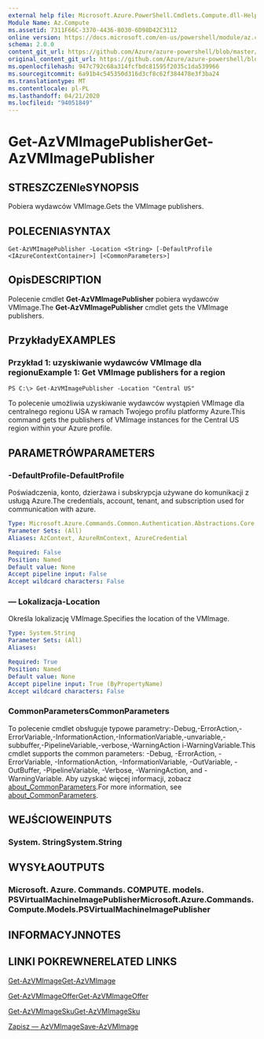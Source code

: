 ```yaml
---
external help file: Microsoft.Azure.PowerShell.Cmdlets.Compute.dll-Help.xml
Module Name: Az.Compute
ms.assetid: 7311F66C-3370-4436-8030-6D98D42C3112
online version: https://docs.microsoft.com/en-us/powershell/module/az.compute/get-azvmimagepublisher
schema: 2.0.0
content_git_url: https://github.com/Azure/azure-powershell/blob/master/src/Compute/Compute/help/Get-AzVMImagePublisher.md
original_content_git_url: https://github.com/Azure/azure-powershell/blob/master/src/Compute/Compute/help/Get-AzVMImagePublisher.md
ms.openlocfilehash: 947c792c68a314fcfbdc81595f2035c1da539966
ms.sourcegitcommit: 6a91b4c545350d316d3cf8c62f384478e3f3ba24
ms.translationtype: MT
ms.contentlocale: pl-PL
ms.lasthandoff: 04/21/2020
ms.locfileid: "94051849"
---
```

# <span data-ttu-id="4d124-101">Get-AzVMImagePublisher</span><span class="sxs-lookup"><span data-stu-id="4d124-101">Get-AzVMImagePublisher</span></span>

## <span data-ttu-id="4d124-102">STRESZCZENIe</span><span class="sxs-lookup"><span data-stu-id="4d124-102">SYNOPSIS</span></span>
<span data-ttu-id="4d124-103">Pobiera wydawców VMImage.</span><span class="sxs-lookup"><span data-stu-id="4d124-103">Gets the VMImage publishers.</span></span>

## <span data-ttu-id="4d124-104">POLECENIA</span><span class="sxs-lookup"><span data-stu-id="4d124-104">SYNTAX</span></span>

```
Get-AzVMImagePublisher -Location <String> [-DefaultProfile <IAzureContextContainer>] [<CommonParameters>]
```

## <span data-ttu-id="4d124-105">Opis</span><span class="sxs-lookup"><span data-stu-id="4d124-105">DESCRIPTION</span></span>
<span data-ttu-id="4d124-106">Polecenie cmdlet **Get-AzVMImagePublisher** pobiera wydawców VMImage.</span><span class="sxs-lookup"><span data-stu-id="4d124-106">The **Get-AzVMImagePublisher** cmdlet gets the VMImage publishers.</span></span>

## <span data-ttu-id="4d124-107">Przykłady</span><span class="sxs-lookup"><span data-stu-id="4d124-107">EXAMPLES</span></span>

### <span data-ttu-id="4d124-108">Przykład 1: uzyskiwanie wydawców VMImage dla regionu</span><span class="sxs-lookup"><span data-stu-id="4d124-108">Example 1: Get VMImage publishers for a region</span></span>
```
PS C:\> Get-AzVMImagePublisher -Location "Central US"
```

<span data-ttu-id="4d124-109">To polecenie umożliwia uzyskiwanie wydawców wystąpień VMImage dla centralnego regionu USA w ramach Twojego profilu platformy Azure.</span><span class="sxs-lookup"><span data-stu-id="4d124-109">This command gets the publishers of VMImage instances for the Central US region within your Azure profile.</span></span>

## <span data-ttu-id="4d124-110">PARAMETRÓW</span><span class="sxs-lookup"><span data-stu-id="4d124-110">PARAMETERS</span></span>

### <span data-ttu-id="4d124-111">-DefaultProfile</span><span class="sxs-lookup"><span data-stu-id="4d124-111">-DefaultProfile</span></span>
<span data-ttu-id="4d124-112">Poświadczenia, konto, dzierżawa i subskrypcja używane do komunikacji z usługą Azure.</span><span class="sxs-lookup"><span data-stu-id="4d124-112">The credentials, account, tenant, and subscription used for communication with azure.</span></span>

```yaml
Type: Microsoft.Azure.Commands.Common.Authentication.Abstractions.Core.IAzureContextContainer
Parameter Sets: (All)
Aliases: AzContext, AzureRmContext, AzureCredential

Required: False
Position: Named
Default value: None
Accept pipeline input: False
Accept wildcard characters: False
```

### <span data-ttu-id="4d124-113">— Lokalizacja</span><span class="sxs-lookup"><span data-stu-id="4d124-113">-Location</span></span>
<span data-ttu-id="4d124-114">Określa lokalizację VMImage.</span><span class="sxs-lookup"><span data-stu-id="4d124-114">Specifies the location of the VMImage.</span></span>

```yaml
Type: System.String
Parameter Sets: (All)
Aliases:

Required: True
Position: Named
Default value: None
Accept pipeline input: True (ByPropertyName)
Accept wildcard characters: False
```

### <span data-ttu-id="4d124-115">CommonParameters</span><span class="sxs-lookup"><span data-stu-id="4d124-115">CommonParameters</span></span>
<span data-ttu-id="4d124-116">To polecenie cmdlet obsługuje typowe parametry:-Debug,-ErrorAction,-ErrorVariable,-InformationAction,-InformationVariable,-unvariable,-subbuffer,-PipelineVariable,-verbose,-WarningAction i-WarningVariable.</span><span class="sxs-lookup"><span data-stu-id="4d124-116">This cmdlet supports the common parameters: -Debug, -ErrorAction, -ErrorVariable, -InformationAction, -InformationVariable, -OutVariable, -OutBuffer, -PipelineVariable, -Verbose, -WarningAction, and -WarningVariable.</span></span> <span data-ttu-id="4d124-117">Aby uzyskać więcej informacji, zobacz [about_CommonParameters](http://go.microsoft.com/fwlink/?LinkID=113216).</span><span class="sxs-lookup"><span data-stu-id="4d124-117">For more information, see [about_CommonParameters](http://go.microsoft.com/fwlink/?LinkID=113216).</span></span>

## <span data-ttu-id="4d124-118">WEJŚCIOWE</span><span class="sxs-lookup"><span data-stu-id="4d124-118">INPUTS</span></span>

### <span data-ttu-id="4d124-119">System. String</span><span class="sxs-lookup"><span data-stu-id="4d124-119">System.String</span></span>

## <span data-ttu-id="4d124-120">WYSYŁA</span><span class="sxs-lookup"><span data-stu-id="4d124-120">OUTPUTS</span></span>

### <span data-ttu-id="4d124-121">Microsoft. Azure. Commands. COMPUTE. models. PSVirtualMachineImagePublisher</span><span class="sxs-lookup"><span data-stu-id="4d124-121">Microsoft.Azure.Commands.Compute.Models.PSVirtualMachineImagePublisher</span></span>

## <span data-ttu-id="4d124-122">INFORMACYJN</span><span class="sxs-lookup"><span data-stu-id="4d124-122">NOTES</span></span>

## <span data-ttu-id="4d124-123">LINKI POKREWNE</span><span class="sxs-lookup"><span data-stu-id="4d124-123">RELATED LINKS</span></span>

[<span data-ttu-id="4d124-124">Get-AzVMImage</span><span class="sxs-lookup"><span data-stu-id="4d124-124">Get-AzVMImage</span></span>](./Get-AzVMImage.md)

[<span data-ttu-id="4d124-125">Get-AzVMImageOffer</span><span class="sxs-lookup"><span data-stu-id="4d124-125">Get-AzVMImageOffer</span></span>](./Get-AzVMImageOffer.md)

[<span data-ttu-id="4d124-126">Get-AzVMImageSku</span><span class="sxs-lookup"><span data-stu-id="4d124-126">Get-AzVMImageSku</span></span>](./Get-AzVMImageSku.md)

[<span data-ttu-id="4d124-127">Zapisz — AzVMImage</span><span class="sxs-lookup"><span data-stu-id="4d124-127">Save-AzVMImage</span></span>](./Save-AzVMImage.md)


